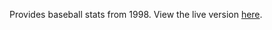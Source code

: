 Provides baseball stats from 1998. View the live version [here](http://briggs-baseball-stats.surge.sh/).